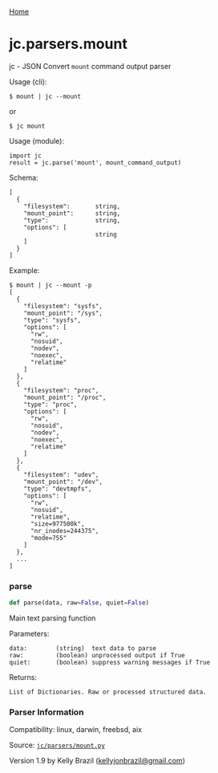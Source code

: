 [Home](https://kellyjonbrazil.github.io/jc/)
<a id="jc.parsers.mount"></a>

# jc.parsers.mount

jc - JSON Convert `mount` command output parser

Usage (cli):

    $ mount | jc --mount

or

    $ jc mount

Usage (module):

    import jc
    result = jc.parse('mount', mount_command_output)

Schema:

    [
      {
        "filesystem":       string,
        "mount_point":      string,
        "type":             string,
        "options": [
                            string
        ]
      }
    ]

Example:

    $ mount | jc --mount -p
    [
      {
        "filesystem": "sysfs",
        "mount_point": "/sys",
        "type": "sysfs",
        "options": [
          "rw",
          "nosuid",
          "nodev",
          "noexec",
          "relatime"
        ]
      },
      {
        "filesystem": "proc",
        "mount_point": "/proc",
        "type": "proc",
        "options": [
          "rw",
          "nosuid",
          "nodev",
          "noexec",
          "relatime"
        ]
      },
      {
        "filesystem": "udev",
        "mount_point": "/dev",
        "type": "devtmpfs",
        "options": [
          "rw",
          "nosuid",
          "relatime",
          "size=977500k",
          "nr_inodes=244375",
          "mode=755"
        ]
      },
      ...
    ]

<a id="jc.parsers.mount.parse"></a>

### parse

```python
def parse(data, raw=False, quiet=False)
```

Main text parsing function

Parameters:

    data:        (string)  text data to parse
    raw:         (boolean) unprocessed output if True
    quiet:       (boolean) suppress warning messages if True

Returns:

    List of Dictionaries. Raw or processed structured data.

### Parser Information
Compatibility:  linux, darwin, freebsd, aix

Source: [`jc/parsers/mount.py`](https://github.com/kellyjonbrazil/jc/blob/master/jc/parsers/mount.py)

Version 1.9 by Kelly Brazil (kellyjonbrazil@gmail.com)
